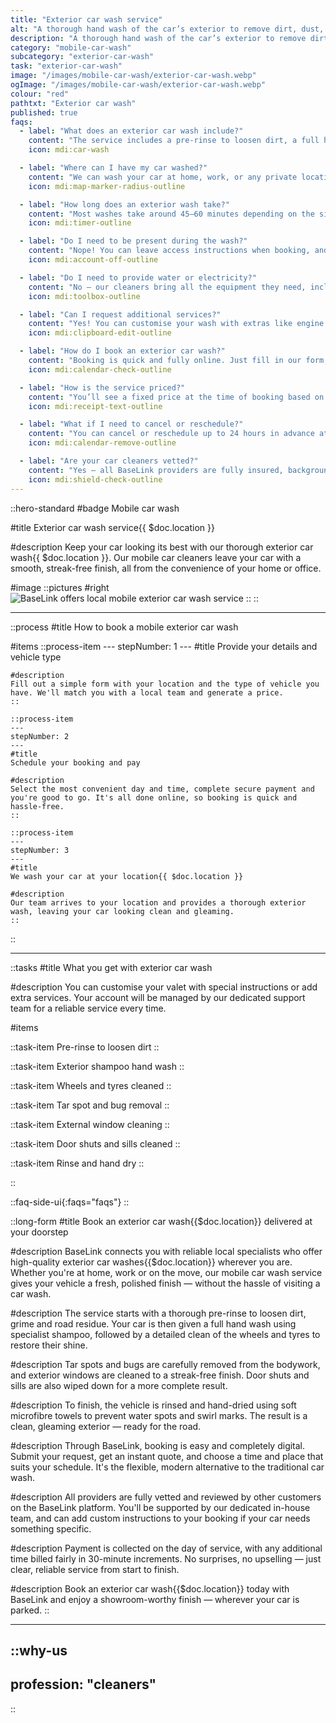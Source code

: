 ```yaml
---
title: "Exterior car wash service"
alt: "A thorough hand wash of the car’s exterior to remove dirt, dust, and grime"
description: "A thorough hand wash of the car’s exterior to remove dirt, dust, and grime"
category: "mobile-car-wash"
subcategory: "exterior-car-wash"
task: "exterior-car-wash"
image: "/images/mobile-car-wash/exterior-car-wash.webp"
ogImage: "/images/mobile-car-wash/exterior-car-wash.webp"
colour: "red"
pathtxt: "Exterior car wash"
published: true
faqs:
  - label: "What does an exterior car wash include?"
    content: "The service includes a pre-rinse to loosen dirt, a full hand wash using specialist shampoo, detailed cleaning of wheels and tyres, tar spot and bug removal, external window cleaning, door sills wiped down, and a final rinse and hand dry using soft microfibre towels for a swirl-free finish."
    icon: mdi:car-wash

  - label: "Where can I have my car washed?"
    content: "We can wash your car at home, work, or any private location with enough space to operate safely. Driveways, private car parks, or quiet residential streets are ideal. We can’t carry out washes on public roads or busy high streets."
    icon: mdi:map-marker-radius-outline

  - label: "How long does an exterior wash take?"
    content: "Most washes take around 45–60 minutes depending on the size and condition of your vehicle. Heavily soiled vehicles or those with lots of tar or bug build-up may require more time — billed in 30-minute increments if needed."
    icon: mdi:timer-outline

  - label: "Do I need to be present during the wash?"
    content: "Nope! You can leave access instructions when booking, and we’ll take care of the rest. Once complete, you’ll receive photo updates so you can review the results remotely."
    icon: mdi:account-off-outline

  - label: "Do I need to provide water or electricity?"
    content: "No — our cleaners bring all the equipment they need, including water and power if required. If access is limited at your location, just let us know when booking and we’ll plan accordingly."
    icon: mdi:toolbox-outline

  - label: "Can I request additional services?"
    content: "Yes! You can customise your wash with extras like engine bay cleaning, interior valets, or special requests. Just select your add-ons or leave instructions in the booking form."
    icon: mdi:clipboard-edit-outline

  - label: "How do I book an exterior car wash?"
    content: "Booking is quick and fully online. Just fill in our form, choose your service and location, and get an instant quote. Pick a time that suits you and we’ll handle the rest."
    icon: mdi:calendar-check-outline

  - label: "How is the service priced?"
    content: "You’ll see a fixed price at the time of booking based on your chosen service and location. Payment is taken on the day, and any extra time is billed in fair 30-minute increments — with no hidden costs."
    icon: mdi:receipt-text-outline

  - label: "What if I need to cancel or reschedule?"
    content: "You can cancel or reschedule up to 24 hours in advance at no charge. Just log into your account or contact our support team — we’ll take care of it."
    icon: mdi:calendar-remove-outline

  - label: "Are your car cleaners vetted?"
    content: "Yes — all BaseLink providers are fully insured, background-checked, and reviewed by other customers. We only work with professionals who deliver consistent, high-quality results."
    icon: mdi:shield-check-outline
---
```


::hero-standard
#badge
Mobile car wash

#title
Exterior car wash service{{ $doc.location }}

#description
Keep your car looking its best with our thorough exterior car wash{{ $doc.location }}. Our mobile car cleaners leave your car with a smooth, streak-free finish, all from the convenience of your home or office.

#image
    ::pictures
    #right
    ![BaseLink offers local mobile exterior car wash service](/images/mobile-car-wash/exterior-car-wash.webp)
    ::
::

---

::process
#title
How to book a mobile exterior car wash

#items
    ::process-item
    ---
    stepNumber: 1
    ---
    #title
    Provide your details and vehicle type

    #description
    Fill out a simple form with your location and the type of vehicle you have. We'll match you with a local team and generate a price.
    ::
    
    ::process-item
    ---
    stepNumber: 2
    ---
    #title
    Schedule your booking and pay

    #description
    Select the most convenient day and time, complete secure payment and you're good to go. It's all done online, so booking is quick and hassle-free.
    ::

    ::process-item
    ---
    stepNumber: 3
    ---
    #title
    We wash your car at your location{{ $doc.location }}

    #description
    Our team arrives to your location and provides a thorough exterior wash, leaving your car looking clean and gleaming.
    ::
::

---

::tasks
#title
What you get with exterior car wash

#description
You can customise your valet with special instructions or add extra services. Your account will be managed by our dedicated support team for a reliable service every time.

#items

  ::task-item
  Pre-rinse to loosen dirt
  ::

  ::task-item
  Exterior shampoo hand wash
  ::
  
  ::task-item
  Wheels and tyres cleaned
  ::
  
  ::task-item
  Tar spot and bug removal
  ::
  
  ::task-item
  External window cleaning
  ::

  ::task-item
  Door shuts and sills cleaned
  ::

  ::task-item
  Rinse and hand dry
  ::

::


::faq-side-ui{:faqs="faqs"}
::


::long-form
#title
Book an exterior car wash{{$doc.location}} delivered at your doorstep

#description
BaseLink connects you with reliable local specialists who offer high-quality exterior car washes{{$doc.location}} wherever you are. Whether you're at home, work or on the move, our mobile car wash service gives your vehicle a fresh, polished finish — without the hassle of visiting a car wash.

#description
The service starts with a thorough pre-rinse to loosen dirt, grime and road residue. Your car is then given a full hand wash using specialist shampoo, followed by a detailed clean of the wheels and tyres to restore their shine.

#description
Tar spots and bugs are carefully removed from the bodywork, and exterior windows are cleaned to a streak-free finish. Door shuts and sills are also wiped down for a more complete result.

#description
To finish, the vehicle is rinsed and hand-dried using soft microfibre towels to prevent water spots and swirl marks. The result is a clean, gleaming exterior — ready for the road.

#description
Through BaseLink, booking is easy and completely digital. Submit your request, get an instant quote, and choose a time and place that suits your schedule. It's the flexible, modern alternative to the traditional car wash.

#description
All providers are fully vetted and reviewed by other customers on the BaseLink platform. You'll be supported by our dedicated in-house team, and can add custom instructions to your booking if your car needs something specific.

#description
Payment is collected on the day of service, with any additional time billed fairly in 30-minute increments. No surprises, no upselling — just clear, reliable service from start to finish.

#description
Book an exterior car wash{{$doc.location}} today with BaseLink and enjoy a showroom-worthy finish — wherever your car is parked.
::

---

::why-us
---
profession: "cleaners"
---
::